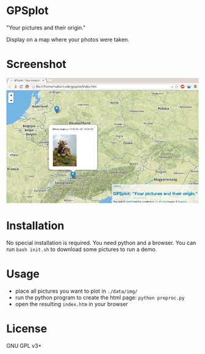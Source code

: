 GPSplot
=======

"Your pictures and their origin."

Display on a map where your photos were taken.



Screenshot
==========

![gpsplot screenshot](https://raw.githubusercontent.com/mnagel/gpsplot/master/doc/gpsplot.png "gpsplot screenshot")



Installation
============

No special installation is required. You need python and a browser.
You can run `bash init.sh` to download some pictures to run a demo.



Usage
=====

* place all pictures you want to plot in `./data/img/`
* run the python program to create the html page: `python preproc.py`
* open the resulting `index.htm` in your browser


License
=======

GNU GPL v3+
